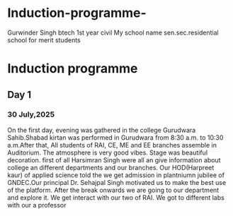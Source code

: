 # Induction-programme-
Gurwinder Singh btech 1st year civil
My school name sen.sec.residential 
school for merit students
# Induction programme
## Day 1
### 30 July,2025
On the first day, evening was gathered in the college Gurudwara Sahib.Shabad kirtan was performed in Gurudwara from 8:30 a.m. to 10:30 a.m.After that, All students of RAI, CE, ME and EE branches assemble in Auditorium. The atmosphere is very good vibes. Stage was beautiful decoration.
       first of all Harsimran Singh were all an give information about college an different departments and our branches.
       Our HOD(Harpreet kaur) of applied science told the we get admission in plantniumn jubilee of GNDEC.Our principal Dr. Sehajpal Singh motivated us to make the best use of the platform.
       After the break onwards we are going to our department and explore it. We get interact with our two of RAI. We got to different labs with our a professor
